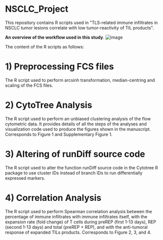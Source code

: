 # NSCLC_Project
This repository contains R scripts used in "TLS-related immune infiltrates in NSCLC tumor lesions correlate with low tumor-reactivity of TIL products".


**An overview of the workflow used in this study**. 
![image](https://github.com/NandhiniKanagasabesan/NSCLC_Project/assets/91875569/ae6bcb43-0428-41b8-8b9e-c091fabe74e5)

The content of the R scripts as follows: 

# 1) Preprocessing FCS files
The R script used to perform arcsinh transformation, median-centring and scaling of the FCS files. 

# 2) CytoTree Analysis
The R script used to perform an unbiased clustering analysis of the flow cytometric data. It provides details of all the steps of the analyses and visualization code used to produce the figures shown in the manuscript. Corresponds to Figure 1 and Supplementary Figure 1. 

# 3) Altering of runDiff source code 
The R script used to alter the function runDiff source code in the Cytotree R package to use cluster IDs instead of branch IDs to run differentially expressed markers.   

# 4) Correlation Analysis 
The R script used to perform Spearman correlation analysis between the percentage of immune infiltrates with immune infiltrates itself, with the expansion rate (fold change) of T cells during preREP (first 1-13 days), REP (second 1-13 days) and total (preREP + REP), and with the anti-tumoral response of expanded TILs products. Corresponds to Figure 2, 3, and 4. 
